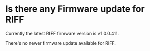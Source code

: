 # Is there any Firmware update for RIFF
Currently the latest RIFF firmware version is v1.0.0.411.

There's no newer firmware update available for RIFF.